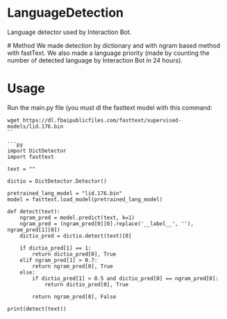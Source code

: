 # LanguageDetection
Language detector used by Interaction Bot.

# Method
We made detection by dictionary and with ngram based method with fastText.
We also made a language priority (made by counting the number of detected language by Interaction Bot in 24 hours).

# Usage

Run the main.py file (you must dl the fasttext model with this command:   
```
wget https://dl.fbaipublicfiles.com/fasttext/supervised-models/lid.176.bin
``

```py
import DictDetector
import fasttext

text = ""

dictio = DictDetector.Detector()

pretrained_lang_model = "lid.176.bin"
model = fasttext.load_model(pretrained_lang_model)

def detect(text):
    ngram_pred = model.predict(text, k=1)
    ngram_pred = (ngram_pred[0][0].replace('__label__', ''), ngram_pred[1][0])
    dictio_pred = dictio.detect(text)[0]

    if dictio_pred[1] == 1:
        return dictio_pred[0], True
    elif ngram_pred[1] > 0.7:
        return ngram_pred[0], True 
    else:
        if dictio_pred[1] > 0.5 and dictio_pred[0] == ngram_pred[0]:
            return dictio_pred[0], True

        return ngram_pred[0], False

print(detect(text))
```
